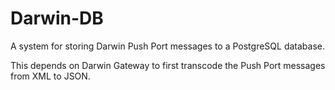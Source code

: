 Darwin-DB
=========

A system for storing Darwin Push Port messages to a PostgreSQL database.

This depends on Darwin Gateway to first transcode the Push Port messages from XML to JSON.


